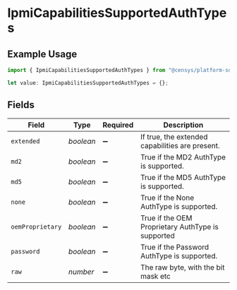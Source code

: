 # IpmiCapabilitiesSupportedAuthTypes

## Example Usage

```typescript
import { IpmiCapabilitiesSupportedAuthTypes } from "@censys/platform-sdk/models/components";

let value: IpmiCapabilitiesSupportedAuthTypes = {};
```

## Fields

| Field                                             | Type                                              | Required                                          | Description                                       |
| ------------------------------------------------- | ------------------------------------------------- | ------------------------------------------------- | ------------------------------------------------- |
| `extended`                                        | *boolean*                                         | :heavy_minus_sign:                                | If true, the extended capabilities are present.   |
| `md2`                                             | *boolean*                                         | :heavy_minus_sign:                                | True if the MD2 AuthType is supported.            |
| `md5`                                             | *boolean*                                         | :heavy_minus_sign:                                | True if the MD5 AuthType is supported.            |
| `none`                                            | *boolean*                                         | :heavy_minus_sign:                                | True if the None AuthType is supported.           |
| `oemProprietary`                                  | *boolean*                                         | :heavy_minus_sign:                                | True if the OEM Proprietary AuthType is supported |
| `password`                                        | *boolean*                                         | :heavy_minus_sign:                                | True if the Password AuthType is supported.       |
| `raw`                                             | *number*                                          | :heavy_minus_sign:                                | The raw byte, with the bit mask etc               |